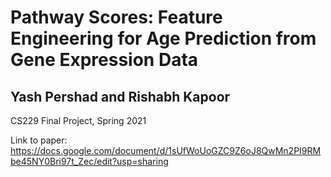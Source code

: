 # Pathway Scores: Feature Engineering for Age Prediction from Gene Expression Data
## Yash Pershad and Rishabh Kapoor

CS229 Final Project, Spring 2021

Link to paper: https://docs.google.com/document/d/1sUfWoUoGZC9Z6oJ8QwMn2PI9RMbe45NY0Bri97t_Zec/edit?usp=sharing
